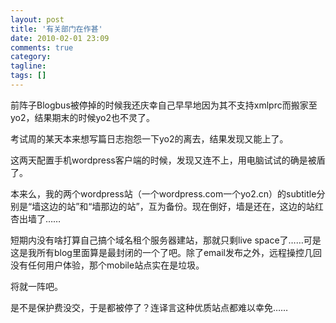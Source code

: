 ```yaml
---
layout: post
title: '有关部门在作甚'
date: 2010-02-01 23:09
comments: true
category:
tagline:
tags: []
---
```


前阵子Blogbus被停掉的时候我还庆幸自己早早地因为其不支持xmlprc而搬家至yo2，结果期末的时候yo2也不灵了。

考试周的某天本来想写篇日志抱怨一下yo2的离去，结果发现又能上了。

这两天配置手机wordpress客户端的时候，发现又连不上，用电脑试试的确是被盾了。

本来么，我的两个wordpress站（一个wordpress.com一个yo2.cn）的subtitle分别是“墙这边的站”和“墙那边的站”，互为备份。现在倒好，墙是还在，这边的站红杏出墙了……

短期内没有啥打算自己搞个域名租个服务器建站，那就只剩live space了……可是这是我所有blog里面算是最封闭的一个了吧。除了email发布之外，远程操控几回没有任何用户体验，那个mobile站点实在是垃圾。

将就一阵吧。

是不是保护费没交，于是都被停了？连译言这种优质站点都难以幸免……
